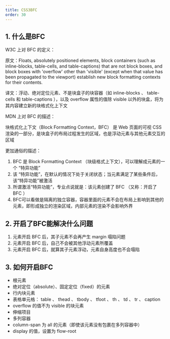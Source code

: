 ```yaml
---
title: CSS3BFC
order: 30
---
```




## 1. 什么是BFC

W3C 上对 BFC 的定义：

原文：Floats, absolutely positioned elements, block containers (such as inline-blocks, table-cells, and table-captions) that are not block boxes, and block boxes with 'overflow' other than 'visible' (except when that value has been propagated to the viewport) establish new block formatting contexts for their contents.

译文：浮动、绝对定位元素、不是块盒子的块容器（如 inline-blocks 、 table-cells 和 table-captions ），以及 overflow 属性的值除 visible 以外的块盒，将为其内容建立新的块格式化上下文

MDN 上对 BFC 的描述：

块格式化上下文（Block Formatting Context，BFC） 是 Web 页面的可视 CSS 渲染的一部分，是块盒子的布局过程发生的区域，也是浮动元素与其他元素交互的区域

更加通俗的描述：

1. BFC 是 Block Formatting Context （块级格式上下文），可以理解成元素的一个 “特异功能”
2. 该 “特异功能”，在默认的情况下处于关闭状态；当元素满足了某些条件后，该“特异功能”被激活
3. 所谓激活“特异功能”，专业点说就是：该元素创建了 BFC （又称：开启了 BFC ）
4. BFC可以看做是隔离的独立容器，容器里面的元素不会在布局上影响到其他的元素，即形成独立的渲染区域，内部元素的渲染不会影响外界

## 2. 开启了BFC能解决什么问题

1. 元素开启 BFC 后，其子元素不会再产生 margin 塌陷问题
2. 元素开启 BFC 后，自己不会被其他浮动元素所覆盖
3. 元素开启 BFC 后，就算其子元素浮动，元素自身高度也不会塌陷

## 3. 如何开启BFC

+ 根元素
+ 绝对定位（absolute）、固定定位（fixed）的元素
+ 行内块元素
+ 表格单元格： table 、 thead 、 tbody 、 tfoot 、 th 、 td 、 tr 、 caption 
+ overflow 的值不为 visible 的块元素
+ 伸缩项目
+ 多列容器
+ column-span 为 all 的元素（即使该元素没有包裹在多列容器中）
+ display 的值，设置为 flow-root
